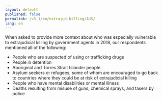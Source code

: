 ```yaml
---
layout: default
published: false
permalink: /v3_1/en/extrajud-killing/AUS/
lang: en
---
```


When asked to provide more context about who was especially vulnerable to extrajudicial killing by government agents in 2018, our respondents mentioned all of the following:
-	People who are suspected of using or trafficking drugs
-	People in detention
-	Aboriginal and Torres Strait Islander people.
-	Asylum seekers or refugees, some of whom are encouraged to go back to countries where they could be at risk of extrajudicial killing
-	People who have mental disabilities or mental illness
-	Deaths resulting from misuse of guns, chemical sprays, and tasers by police


